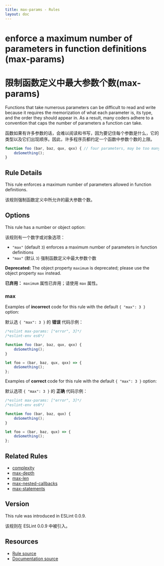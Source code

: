 ```yaml
---
title: max-params - Rules
layout: doc
---
```

<!-- Note: No pull requests accepted for this file. See README.md in the root directory for details. -->

# enforce a maximum number of parameters in function definitions (max-params)

# 限制函数定义中最大参数个数(max-params)

Functions that take numerous parameters can be difficult to read and write because it requires the memorization of what each parameter is, its type, and the order they should appear in. As a result, many coders adhere to a convention that caps the number of parameters a function can take.

函数如果有许多参数的话，会难以阅读和书写，因为要记住每个参数是什么，它的类型以及它们出现顺序。因此，许多程序员都约定一个函数中参数个数的上限。

```js
function foo (bar, baz, qux, qxx) { // four parameters, may be too many
    doSomething();
}
```

## Rule Details

This rule enforces a maximum number of parameters allowed in function definitions.

该规则强制函数定义中所允许的最大参数个数。

## Options

This rule has a number or object option:

该规则有一个数字或对象选项：

* `"max"` (default `3`) enforces a maximum number of parameters in function definitions
* `"max"` (默认 `3`) 强制函数定义中最大参数个数

**Deprecated:** The object property `maximum` is deprecated; please use the object property `max` instead.

**已弃用：** `maximum` 属性已弃用；请使用 `max` 属性。

### max

Examples of **incorrect** code for this rule with the default `{ "max": 3 }` option:

默认选 `{ "max": 3 }` 的 **错误** 代码示例：

```js
/*eslint max-params: ["error", 3]*/
/*eslint-env es6*/

function foo (bar, baz, qux, qxx) {
    doSomething();
}

let foo = (bar, baz, qux, qxx) => {
    doSomething();
};
```

Examples of **correct** code for this rule with the default `{ "max": 3 }` option:

默认选项 `{ "max": 3 }` 的 **正确** 代码示例：

```js
/*eslint max-params: ["error", 3]*/
/*eslint-env es6*/

function foo (bar, baz, qux) {
    doSomething();
}

let foo = (bar, baz, qux) => {
    doSomething();
};
```

## Related Rules

* [complexity](complexity)
* [max-depth](max-depth)
* [max-len](max-len)
* [max-nested-callbacks](max-nested-callbacks)
* [max-statements](max-statements)

## Version

This rule was introduced in ESLint 0.0.9.

该规则在 ESLint 0.0.9 中被引入。

## Resources

* [Rule source](https://github.com/eslint/eslint/tree/master/lib/rules/max-params.js)
* [Documentation source](https://github.com/eslint/eslint/tree/master/docs/rules/max-params.md)
